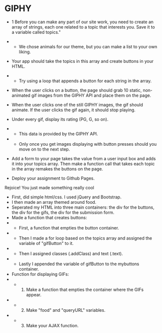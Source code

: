 # GIPHY

* 1 Before you can make any part of our site work, you need to create an array of strings, each one related to a topic that interests you. Save it to a variable called topics."

* * We chose animals for our theme, but you can make a list to your own liking.
* Your app should take the topics in this array and create buttons in your HTML.

* * Try using a loop that appends a button for each string in the array.
* When the user clicks on a button, the page should grab 10 static, non-animated gif images from the GIPHY API and place them on the page.

* When the user clicks one of the still GIPHY images, the gif should animate. If the user clicks the gif again, it should stop playing.

* Under every gif, display its rating (PG, G, so on).

* * This data is provided by the GIPHY API.
* * Only once you get images displaying with button presses should you move on to the next step.
* Add a form to your page takes the value from a user input box and adds it into your topics array. Then make a function call that takes each topic in the array remakes the buttons on the page.

* Deploy your assignment to Github Pages.

Rejoice! You just made something really cool

* First, did simple html/css. I used jQuery and Bootstrap.
* I then made an array themed around food.
* Seperated my HTML into three main containers: the div for the buttons, the div for the gifs, the div for the submission form.
* Made a function that creates buttons: 
* * First, a function that empties the button container.
* * Then I made a for loop based on the topics array and assigned the variable of "gifButton" to it. 
* * Then I assigned classes (.addClass) and text (.text).
* * Lastly I appended the variable of gifButton to the mybuttons container.
* Function for displaying GIFs:
* * 1. Make a function that empties the container where the GIFs appear.
* * 2. Make "food" and "queryURL" variables.
* * 3. Make your AJAX function.
